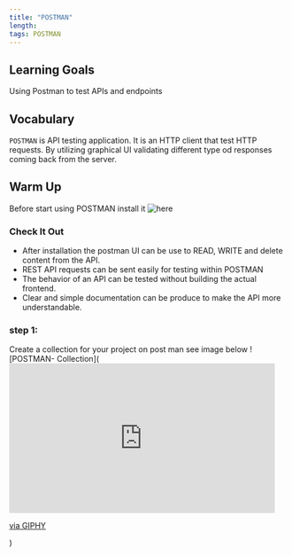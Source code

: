 ```yaml
---
title: "POSTMAN"
length:
tags: POSTMAN
---
```

## Learning Goals
Using Postman to test APIs and endpoints

## Vocabulary
`POSTMAN` is API testing application. It is an HTTP  client that test HTTP requests. By utilizing graphical UI validating different type od responses coming back from the server.




## Warm Up
Before start using POSTMAN install it ![here](https://www.postman.com/downloads/)

### Check It Out
 
- After installation the postman UI can be use to READ, WRITE and delete content from the API. 
- REST API requests can be sent easily for testing within POSTMAN
- The behavior of an API can be tested without building the actual frontend.
- Clear and simple documentation can be produce to make the API more understandable. 

### step 1:
Create a collection for your project on post man see image below 
![POSTMAN- Collection](<iframe src="https://giphy.com/embed/QPaIeUUV4vY7aE91jR" width="480" height="270" frameBorder="0" class="giphy-embed" allowFullScreen></iframe><p><a href="https://giphy.com/gifs/QPaIeUUV4vY7aE91jR">via GIPHY</a></p>)
 
